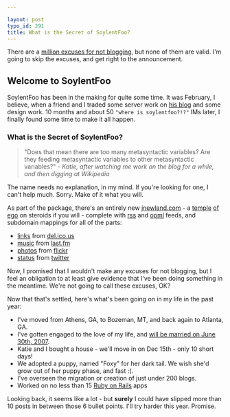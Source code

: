 ```yaml
---

layout: post
typo_id: 291
title: What is the Secret of SoylentFoo?
---
```

There are a [million excuses for not
blogging](http://www.jennshreve.com/thefblog/2006/10/sorry-i-havent-posted-in-awhile.html),
but none of them are valid. I'm going to skip the excuses, and get right
to the announcement.

Welcome to SoylentFoo
---------------------

SoylentFoo has been in the making for quite some time. It was February,
I believe, when a friend and I traded some server work on [his
blog](http://www.airbagindustries.com/) and some design work. 10 months
and about 50 `"where is soylentfoo?!?"` IMs later, I finally found some
time to make it all happen.

### What is the Secret of SoylentFoo?

> "Does that mean there are too many metasyntactic variables? Are they
> feeding metasyntactic variables to other metasyntactic variables?" -
> *Katie, after watching me work on the blog for a while, and then
> digging at Wikipedia*

The name needs no explanation, in my mind. If you're looking for one, I
can't help much. Sorry. Make of it what you will.

As part of the package, there's an entirely new
[jnewland.com](http://jnewland.com) -
a [temple](http://adactio.com/extras/stream/)
[of](http://www.bradsucks.net/archives/2006/11/14/temple-of-ego/)
[ego](http://ego.cluebacca.com/) on steroids if you will - complete with
[rss](http://jnewland.com/xml/rss) and
[opml](http://jnewland.com/xml/opml) feeds, and subdomain mappings for
all of the parts:

-   [links](http://links.jnewland.com/) from
    [del.ico.us](http://del.icio.us/jbnewland)
-   [music](http://music.jnewland.com/) from
    [last.fm](http://www.last.fm/user/jnewland/)
-   [photos](http://photos.jnewland.com/) from
    [flickr](http://www.flickr.com/photos/jnewland/)
-   [status](http://status.jnewland.com/) from
    [twitter](http://twitter.com/jnewland)

Now, I promised that I wouldn't make any excuses for not blogging, but I
feel an obligation to at least give evidence that I've been doing
something in the meantime. We're not going to call these excuses, OK?

Now that that's settled, here's what's been going on in my life in the
past year:

-   I've moved from Athens, GA, to Bozeman, MT, and back again to
    Atlanta, GA.
-   I've gotten engaged to the love of my life, and [will be married on
    June 30th, 2007](http://newligan.com/).
-   Katie and I bought a house - we'll move in on Dec 15th - only 10
    short days!
-   We adopted a puppy, named "Foxy" for her dark tail. We wish she'd
    grow out of her puppy phase, and fast :(.
-   I've overseen the migration or creation of just under 200 blogs.
-   Worked on no less than 15 [Ruby on
    Rails](http://www.rubyonrails.org/) apps

Looking back, it seems like a lot - but **surely** I could have slipped
more than 10 posts in between those 6 bullet points. I'll try harder
this year. Promise.

